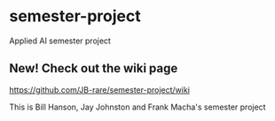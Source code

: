 # semester-project
Applied AI semester project

## New!  Check out the wiki page 
https://github.com/JB-rare/semester-project/wiki

This is Bill Hanson, Jay Johnston and Frank Macha's semester project
